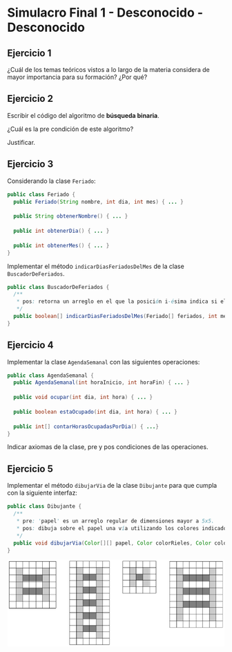 # Simulacro Final 1 - Desconocido - Desconocido

## Ejercicio 1

¿Cuál de los temas teóricos vistos a lo largo de la materia considera de mayor importancia para su formación? ¿Por qué?

## Ejercicio 2

Escribir el código del algoritmo de **búsqueda binaria**.

¿Cuál es la pre condición de este algoritmo?

Justificar.

## Ejercicio 3

Considerando la clase `Feriado`:

```java
public class Feriado {
  public Feriado(String nombre, int dia, int mes) { ... }

  public String obtenerNombre() { ... }

  public int obtenerDia() { ... }

  public int obtenerMes() { ... }
}
```

Implementar el método `indicarDiasFeriadosDelMes` de la clase `BuscadorDeFeriados`.

```java
public class BuscadorDeFeriados {
  /**
   * pos: retorna un arreglo en el que la posición i-ésima indica si el día (i + 1) del mes pasado por parámetro es un feriado o no.
   */
  public boolean[] indicarDiasFeriadosDelMes(Feriado[] feriados, int mes) { ... }
}
```

## Ejercicio 4

Implementar la clase `AgendaSemanal` con las siguientes operaciones:

```java
public class AgendaSemanal {
  public AgendaSemanal(int horaInicio, int horaFin) { ... }

  public void ocupar(int dia, int hora) { ... }

  public boolean estaOcupado(int dia, int hora) { ... }

  public int[] contarHorasOcupadasPorDia() { ...}
}
```

Indicar axiomas de la clase, pre y pos condiciones de las operaciones.

## Ejercicio 5

Implementar el método `dibujarVia` de la clase `Dibujante` para que cumpla con la siguiente interfaz:

```java
public class Dibujante {
  /**
   * pre: 'papel' es un arreglo regular de dimensiones mayor a 5x5.
   * pos: dibuja sobre el papel una vía utilizando los colores indicados para los rieles y los durmientes.
   */
  public void dibujarVia(Color[][] papel, Color colorRieles, Color colorDurmientes) { ... }
}
```

![Ejemplos](../assets/Ejercicio-5-sf1ucuy.png)
